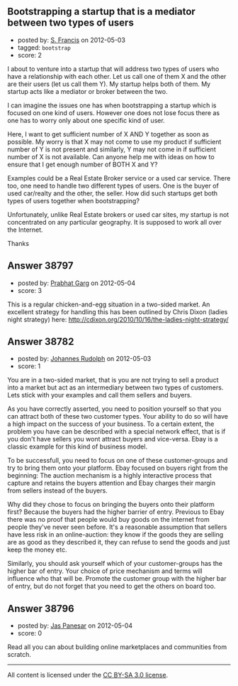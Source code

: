 ## Bootstrapping a startup that is a mediator between two types of users

- posted by: [S. Francis](https://stackexchange.com/users/-1/17794-s-francis) on 2012-05-03
- tagged: `bootstrap`
- score: 2

I about to venture into a startup that will address two types of users who have a relationship with each other. Let us call one of them X and the other are their users (let us call them Y). My startup helps both of them. My startup acts like a mediator or broker between the two. 

I can imagine the issues one has when bootstrapping a startup which is focused on one kind of users. However one does not lose focus there as one has to worry only about one specific kind of user.

Here, I want to get sufficient number of X AND Y together as soon as possible. My worry is that X may not come to use my product if sufficient number of Y is not present and similarly, Y may not come in if sufficient number of X is not available. Can anyone help me with ideas on how to ensure that I get enough number of BOTH X and Y?

Examples could be a Real Estate Broker service or a used car service. There too, one need to handle two different types of users. One is the buyer of used car/realty and the other, the seller. How did such startups get both types of users together when bootstrapping? 

Unfortunately, unlike Real Estate brokers or used car sites, my startup is not concentrated on any particular geography. It is supposed to work all over the Internet.

Thanks


## Answer 38797

- posted by: [Prabhat Garg](https://stackexchange.com/users/-1/17808-prabhat-garg) on 2012-05-04
- score: 3

This is a regular chicken-and-egg situation in a two-sided market. An excellent strategy for handling this has been outlined by Chris Dixon (ladies night strategy) here: http://cdixon.org/2010/10/16/the-ladies-night-strategy/


## Answer 38782

- posted by: [Johannes Rudolph](https://stackexchange.com/users/-1/11487-johannes-rudolph) on 2012-05-03
- score: 1

You are in a two-sided market, that is you are not trying to sell a product into a market but act as an intermediary between two types of customers. Lets stick with your examples and call them sellers and buyers. 

As you have correctly asserted, you need to position yourself so that you can attract both of these two customer types. Your ability to do so will have a high impact on the success of your business. To a certain extent, the problem you have can be described with a special network effect, that is if you don't have sellers you wont attract buyers and vice-versa. Ebay is a classic example for this kind of business model. 

To be successfull, you need to focus on one of these customer-groups and try to bring them onto your platform. Ebay focused on buyers right from the beginning: The auction mechanism is a highly interactive process that capture and retains the buyers attention and Ebay charges their margin from sellers instead of the buyers. 

Why did they chose to focus on bringing the buyers onto their platform first? Because the buyers had the higher barrier of entry. Previous to Ebay there was no proof that people would buy goods on the internet from people they've never seen before. It's a reasonable assumption that sellers have less risk in an online-auction: they know if the goods they are selling are as good as they described it, they can refuse to send the goods and just keep the money etc. 

Similarly, you should ask yourself which of your customer-groups has the higher bar of entry. Your choice of price mechanism and terms will influence who that will be. Promote the customer group with the higher bar of entry, but do not forget that you need to get the others on board too. 


## Answer 38796

- posted by: [Jas Panesar](https://stackexchange.com/users/-1/1368-jas-panesar) on 2012-05-04
- score: 0

Read all you can about building online marketplaces and communities from scratch.



---

All content is licensed under the [CC BY-SA 3.0 license](https://creativecommons.org/licenses/by-sa/3.0/).
